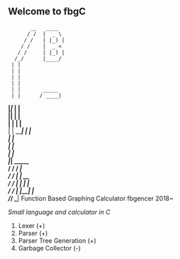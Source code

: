 ## Welcome to fbgC

           __   ____  
          / /  |  _ \ 
         / /   | |_) |
        / /    |  _ < 
       / /     | |_) |
      /_/      |____/ 
     | |              
     | |              
     | |              
     | |              
     | |       _____  
     | |      / ____| 
   __|_|_    | |      
  |______|   | |      
     | |     | |____  
     | |      \_____| 
     | |              
     | |              
     | |              
     | |              
     |_|    _____    
     / /   / ____|   
    / /   | |  __    
   / /    | | |_ |   
  / /     | |__| |   
 /_/       \_____|    Function Based Graphing Calculator
                      fbgencer 2018~  

*Small language and calculator in C*

1. Lexer (+)
2. Parser (+)
3. Parser Tree Generation (+)
4. Garbage Collector (-)


